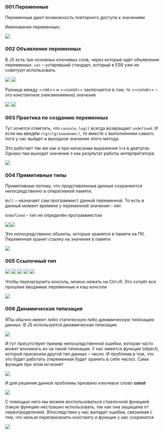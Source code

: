### 001 Переменные

Переменные дают возможность повторного доступа к значениям

Именование переменных:

![](_png/c03762e1018cf5634c2360968197367a.png)

### 002 Объявление переменных

В JS есть три основных ключевых слов, через которые идёт объявление переменных. `var` – устаревший стандарт, который в ES6 уже не советуют использовать

![](_png/7adae7c8bad4e944c615b4ff50b7d061.png)
![](_png/e19b51856b96e002d8297eab9cb2973a.png)

Разница между ==let== и ==const== заключается в том, то ==const== – это константное (неизменяемое) значение

![](_png/f61f92c6b65f51545bf064b7601bfcf0.png)
![](_png/46e002c0ecaadb3cdb6e2fee60d2f288.png)

### 003 Практика по созданию переменных

Тут хочется отметить, что `console.log()` всегда возвращает `undefined`. И если мы введём `clg(clg(значение))`, то вместе с выполнением самого лога у нас выйдет и выходное значение этого метода

Это работает так же как и при написании выражения `5+4` в девтулзе. Однако там выходит значение `9` как результат работы интерпретатора

![](_png/e084798de55c39a6198b5fe242d95dad.png)

### 004 Примитивные типы

Примитивные потому, что представленные данные сохраняются непосредственно в оперативной памяти.

`Null` – назначает сам программист данной переменной. То есть в данный момент времени у переменной значения – нет

`Undefined` – тип не определён программистом

![](_png/1c2e8ccc02ac414375d6b511e3a111da.png)![](_png/2d0eed336d4d6dd134b6add8a22289c6.png)

Это непосредственно объекты, которые хранятся в памяти на ПК. Переменная хранит ссылку на значения в памяти

![](_png/a50f01fa41a3c4b90257ce1605554156.png)

### 005 Ссылочный тип

![](_png/913ad1f656f0d4be1fdff59c5d535de6.png)
![](_png/ae8bef5a93d67c84c3dbf7f47406e929.png)
![](_png/f7804c45c40f8e794d3c061795b92a0e.png)
![](_png/a314fd49497798b2dfcc82eabf6e040b.png)
![](_png/5bbb7a7e47825914e13e49531ab70c58.png)

Чтобы перезагрузить консоль, можно нажать на Ctrl+R. Это сотрёт все прошлые вводимые переменные и кэш консоли

![](_png/3e3e9909afe1ccda327b49577ef70f73.png)

### 006 Динамическая типизация

ЯПы обычно имеют либо статическую либо динамическую типизацию данных. В JS используется динамическая типизация

![](_png/1cd8444cfed7fb6b2f668e51ff9f7685.png)

И тут присутствует пример непосредственной ошибки, которая часто может возникать из-за такой типизации. У нас имеется функция (object), которой присвоили другой тип данных – число. И проблема в том, что это будет работать (переменная будет хранить в себе число). Сама функция при этом исчезнет

![](_png/2a5d9f314d5c1211f5cf72b7eda147d2.png)

И для решения данной проблемы призвано ключевое слово **const**

![](_png/5a055ba21de4737032560d99599f3998.png)

С помощью него мы можем воспользоваться стрелочной функцией (такую функцию нестрашно использовать, так как она защищена от переопределения). Впоследствии у нас выпадет ошибка, связанная с тем, что нельзя переприсвоить константу и функция у нас сохранится

![](_png/0bb7e8a753d6e223804f4f726c750fa4.png)
